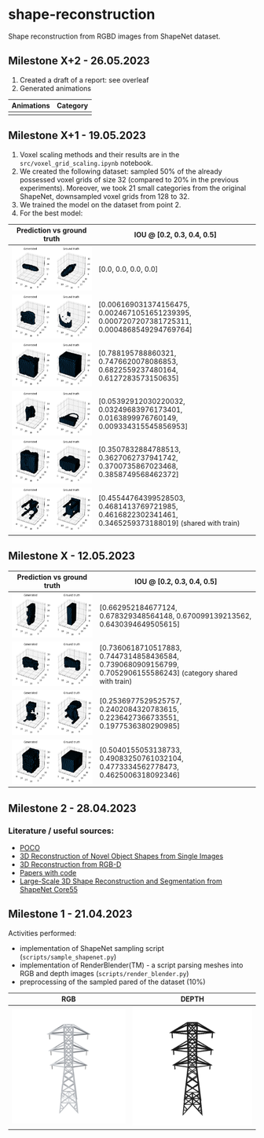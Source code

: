 # shape-reconstruction

Shape reconstruction from RGBD images from ShapeNet dataset.

## Milestone X+2 - 26.05.2023
1. Created a draft of a report: see overleaf
2. Generated animations

| Animations | Category |
|------------|----------|
 |            |          |
## Milestone X+1 - 19.05.2023

1. Voxel scaling methods and their results are in the `src/voxel_grid_scaling.ipynb` notebook.
2. We created the following dataset: sampled 50% of the already possessed voxel grids of size 32 (compared to 20% in the previous experiments). Moreover, we took 21
   small categories from the original ShapeNet, downsampled voxel grids from 128 to 32.
3. We trained the model on the dataset from point 2.
4. For the best model:

| Prediction vs ground truth                                                                                             | IOU @ [0.2, 0.3, 0.4, 0.5]                                                                                |
   |------------------------------------------------------------------------------------------------------------------------|-----------------------------------------------------------------------------------------------------------|
   | ![example 1](static/example_predictions_better/prediction_04460130_depth_d9b4d966b63ba5e12a83093ac1bb2d64_1080001.png) | [0.0, 0.0, 0.0, 0.0]                                                                                      |
   | ![example 2](static/example_predictions_better/prediction_02954340_depth_a444fff8c769de616a10eb60523df1e9_3240001.png) | [0.006169031374156475, 0.0024671051651239395, 0.0007207207381725311, 0.0004868549294769764]               |
   | ![example 3](static/example_predictions_better/prediction_03207941_depth_85f3f3bfec4b787814b35a7d7cea7130_0720001.png) | [0.788195788860321, 0.7476620078086853, 0.6822559237480164, 0.6127283573150635]                           |
   | ![example 4](static/example_predictions_better/prediction_02773838_depth_4e4fcfffec161ecaed13f430b2941481_2160001.png) | [0.05392912030220032, 0.03249683976173401, 0.0163899976760149, 0.009334315545856953]                      |
   | ![example 5](static/example_predictions_better/prediction_02942699_depth_3d18881b51009a7a8ff43d2d38ae15e1_0360001.png) | [0.3507832884788513, 0.3627062737941742, 0.3700735867023468, 0.3858749568462372]                          |
| ![example 6](static/example_predictions_better/prediction_04379243_depth_ee00ed62953f4bd280afdc8bd41edec3_2160001.png) | [0.45544764399528503, 0.4681413769721985, 0.4616822302341461, 0.3465259373188019]     (shared with train) |

## Milestone X - 12.05.2023

| Prediction vs ground truth                                                                                      | IOU @ [0.2, 0.3, 0.4, 0.5]                                                                                    |
|-----------------------------------------------------------------------------------------------------------------|---------------------------------------------------------------------------------------------------------------|
| ![example 1](static/example_predictions/prediction_02933112_depth_2f0a56c30e384642c59350d819542ec7_0720001.png) | [0.662952184677124, 0.678329348564148, 0.670099139213562, 0.6430394649505615]                                 |
| ![example 2](static/example_predictions/prediction_02958343_depth_6e0e38fa4613df14af3abff6cd36a38e_2520001.png) | [0.7360618710517883, 0.7447314858436584, 0.7390680909156799, 0.7052906155586243] (category shared with train) |
| ![example 3](static/example_predictions/prediction_03001627_depth_284463280e6a4d003719086e0b4ab8be_2880001.png) | [0.2536977529525757, 0.2402084320783615, 0.2236427366733551, 0.1977536380290985]                              |
| ![example 4](static/example_predictions/prediction_03691459_depth_a58fe03c817fd0311ad88f716ea80910_1440001.png) | [0.5040155053138733, 0.49083250761032104, 0.4773334562778473, 0.4625006318092346]                             |

## Milestone 2 - 28.04.2023

### Literature / useful sources:

- [POCO](https://github.com/valeoai/poco)
- [3D Reconstruction of Novel Object Shapes from Single Images](https://github.com/rehg-lab/3dshapegen)
- [3D Reconstruction from RGB-D](https://openaccess.thecvf.com/content_ICCV_2017_workshops/papers/w13/Yang_3D_Object_Reconstruction_ICCV_2017_paper.pdf)
- [Papers with code](https://paperswithcode.com/task/single-view-3d-reconstruction)
- [Large-Scale 3D Shape Reconstruction and Segmentation from ShapeNet Core55](https://arxiv.org/pdf/1710.06104.pdf)

## Milestone 1 - 21.04.2023

Activities performed:

- implementation of ShapeNet sampling script (`scripts/sample_shapenet.py`)
- implementation of RenderBlender(TM) - a script parsing meshes into RGB and depth images (`scripts/render_blender.py`)
- preprocessing of the sampled pared of the dataset (10%)

| RGB                            | DEPTH                              |
|--------------------------------|------------------------------------|
| ![rgb](static/example_rgb.png) | ![depth](static/example_depth.png) |
